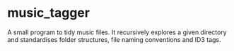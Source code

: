 music_tagger
============

A small program to tidy music files. It recursively explores a given directory and standardises folder structures, file naming conventions and ID3 tags.